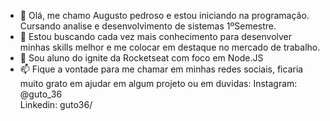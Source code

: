 - 👋 Olá, me chamo Augusto pedroso e estou iniciando na programação. Cursando analise e desenvolvimento de sistemas 1ºSemestre.
- 👀 Estou buscando cada vez mais conhecimento para desenvolver minhas skills melhor e me colocar em destaque no mercado de trabalho.
- 🌱 Sou aluno do ignite da Rocketseat com foco em Node.JS 
- 📫 Fique a vontade para me chamar em minhas redes sociais, ficaria muito grato em ajudar em algum projeto ou em duvidas:
Instagram: @guto_36 <br>
Linkedin: guto36/

<!---
pedroso36/pedroso36 is a ✨ special ✨ repository because its `README.md` (this file) appears on your GitHub profile.
You can click the Preview link to take a look at your changes.
--->
